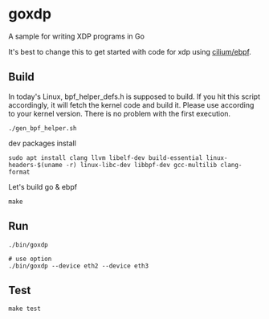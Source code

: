 # goxdp
A sample for writing XDP programs in Go

It's best to change this to get started with code for xdp using [cilium/ebpf](https://github.com/cilium/ebpf).


## Build
In today's Linux, bpf_helper_defs.h is supposed to build.
If you hit this script accordingly, it will fetch the kernel code and build it.
Please use according to your kernel version.
There is no problem with the first execution.

```shell
./gen_bpf_helper.sh
```

dev packages install

```shell
sudo apt install clang llvm libelf-dev build-essential linux-headers-$(uname -r) linux-libc-dev libbpf-dev gcc-multilib clang-format
```

Let's build go & ebpf
```shell
make
```

## Run
```shell
./bin/goxdp

# use option
./bin/goxdp --device eth2 --device eth3
```

## Test
```shell
make test
```
